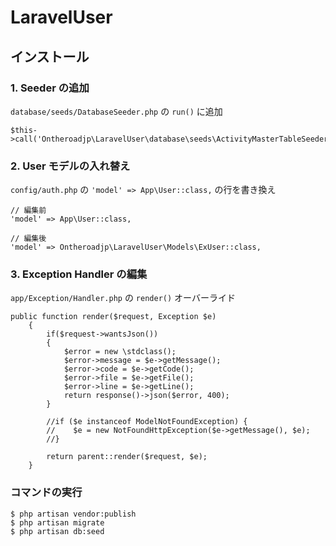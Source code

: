 # LaravelUser

## インストール

### 1. Seeder の追加
``database/seeds/DatabaseSeeder.php`` の ``run()`` に追加

```
$this->call('Ontheroadjp\LaravelUser\database\seeds\ActivityMasterTableSeeder');
```

### 2. User モデルの入れ替え

``config/auth.php`` の ``'model' => App\User::class,`` の行を書き換え

```
// 編集前
'model' => App\User::class,

// 編集後
'model' => Ontheroadjp\LaravelUser\Models\ExUser::class,
```

### 3. Exception Handler の編集

``app/Exception/Handler.php`` の ``render()`` オーバーライド

```
public function render($request, Exception $e)
    {
        if($request->wantsJson())
        {
            $error = new \stdclass();
            $error->message = $e->getMessage();
            $error->code = $e->getCode();
            $error->file = $e->getFile();
            $error->line = $e->getLine();
            return response()->json($error, 400);
        }

        //if ($e instanceof ModelNotFoundException) {
        //    $e = new NotFoundHttpException($e->getMessage(), $e);
        //}

        return parent::render($request, $e);
    }
```

### コマンドの実行

```
$ php artisan vendor:publish
$ php artisan migrate
$ php artisan db:seed
```
